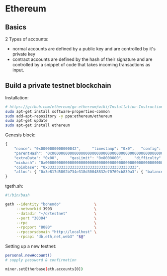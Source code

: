 
# Ethereum

## Basics

2 Types of accounts:
 - normal accounts are defined by a public key and are controlled by it's private key
 - contract accounts are defined by the hash of their signature and are controlled by a snippet of code that takes incoming transactions as input.

## Build a private testnet blockchain

Installation:

```bash
# https://github.com/ethereum/go-ethereum/wiki/Installation-Instructions-for-Ubuntu
sudo apt-get install software-properties-common
sudo add-apt-repository -y ppa:ethereum/ethereum
sudo apt-get update
sudo apt-get install ethereum
```

Genesis block:

```javascript
{
    "nonce": "0x0000000000000042",     "timestamp": "0x0",   "config": { },
    "parentHash": "0x0000000000000000000000000000000000000000000000000000000000000000",
    "extraData": "0x00",     "gasLimit": "0x8000000",     "difficulty": "0x100",
    "mixhash": "0x0000000000000000000000000000000000000000000000000000000000000000",
    "coinbase": "0x3333333333333333333333333333333333333333",
    "alloc": { "0x3e817d5802b734e318d30048832e70769cb839a3": { "balance": "20000000000000000000"  } }
}
```

tgeth.sh:

```bash
#!/bin/bash

geth --identity "bohendo"               \
     --networkid 3993                   \
     --datadir "~/d/testnet"            \
     --port "30304"                     \
     --rpc                              \
     --rpcport "8080"                   \
     --rpccorsdomain "http://localhost" \
     --rpcapi "db,eth,net,web3" "$@"
```

Setting up a new testnet:

```bash
personal.newAccount()
# supply password & confirmation

miner.setEtherbase(eth.accounts[0])

```
